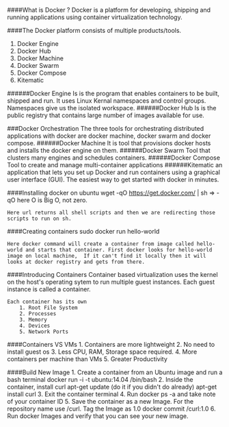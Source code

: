 ####What is Docker ?
 	Docker is a platform for developing, shipping and running applications using container virtualization technology.
  
####The Docker platform consists of multiple products/tools.
1. Docker Engine
2. Docker Hub
3. Docker Machine
4. Docker Swarm
5. Docker Compose
6. Kitematic

######Docker Engine
	Is is the program that enables containers to be built, shipped and run. It uses Linux Kernal namespaces and control groups. Namespaces give us the isolated workspace.
######Docker Hub
	Is is the public registry that contains large number of images available for use.
	
###Docker Orchestration
	The three tools for orchestrating distributed applications with docker are  docker machine, docker swarm and docker compose.
######Docker Machine
	It is tool that provisions docker hosts and installs the docker engine on them.
######Docker Swarm
	Tool that clusters many engines and schedules containers.
######Docker Compose
	Tool to create and manage multi-container applications
######Kitematic
	an application that lets you set up Docker and run containers using a graphical user interface (GUI).
	The easiest way to get started with docker in minutes.

####Installing docker on ubuntu
	wget -qO https://get.docker.com/ | sh   => -qO  here O is Big O,  not zero.
	
	Here url returns all shell scripts and then we are redirecting those scripts to run on sh.
	
####Creating containers
	sudo docker run hello-world
	
	Here docker command will create a container from image called hello-world and starts that container. First docker looks for hello-world image on local machine,  If it can't find it locally then it will looks at docker registry and gets from there.
	
####Introducing Containers
	Container based virtualization uses the kernel on the host's operating sytem to run multiple guest instances.
	Each guest instance is called a container.
	
	Each container has its own
		1. Root File System
		2. Processes
		3. Memory
		4. Devices
		5. Network Ports

####Containers VS VMs
	1. Containers are more lightweight
	2. No need to install guest os
	3. Less CPU, RAM, Storage space required.
	4. More containers per machine than VMs
	5. Greater Productivity

####Build New Image
	1. Create a container from an Ubuntu image and run a bash terminal
		docker run -i -t ubuntu:14.04 /bin/bash
	2. Inside the container, install curl
		apt-get update (do it if you didn't do already)
		apt-get install curl
	3. Exit the container terminal
	4. Run docker ps -a and take note of your container ID
	5. Save the container as a new Image. For the repository name use <your name>/curl. Tag the Image as 1.0
		docker commit <container ID> <your name>/curl:1.0
	6. Run docker Images and verify that you can see your new image.
